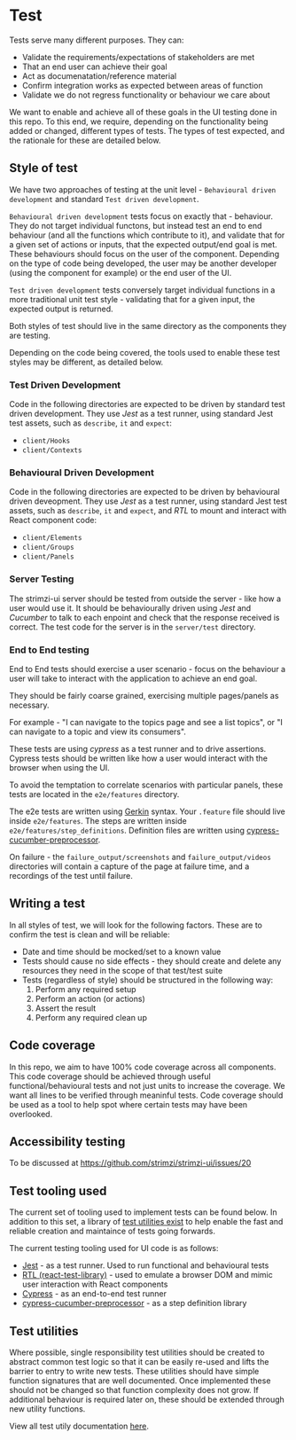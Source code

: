 # Test

Tests serve many different purposes. They can:

- Validate the requirements/expectations of stakeholders are met
- That an end user can achieve their goal
- Act as documenatation/reference material
- Confirm integration works as expected between areas of function
- Validate we do not regress functionality or behaviour we care about

We want to enable and achieve all of these goals in the UI testing done in this
repo. To this end, we require, depending on the functionality being added or
changed, different types of tests. The types of test expected, and the
rationale for these are detailed below.

## Style of test

We have two approaches of testing at the unit level - `Behavioural driven development`
and standard `Test driven development`.

`Behavioural driven development` tests focus on exactly that - behaviour. They
do not target individual functons, but instead test an end to end behaviour
(and all the functions which contribute to it), and validate that for a given
set of actions or inputs, that the expected output/end goal is met. These
behaviours should focus on the user of the component. Depending on the type of
code being developed, the user may be another developer (using the component
for example) or the end user of the UI.

`Test driven development` tests conversely target individual functions in a
more traditional unit test style - validating that for a given input, the
expected output is returned.

Both styles of test should live in the same directory as the components they
are testing.

Depending on the code being covered, the tools used to enable these test styles
may be different, as detailed below.

### Test Driven Development

Code in the following directories are expected to be driven by standard test
driven development. They use _Jest_ as a test runner, using standard Jest
test assets, such as `describe`, `it` and `expect`:

- `client/Hooks`
- `client/Contexts`

### Behavioural Driven Development

Code in the following directories are expected to be driven by behavioural
driven deveopment. They use _Jest_ as a test runner, using standard Jest test
assets, such as `describe`, `it` and `expect`, and _RTL_ to mount and interact
with React component code:

- `client/Elements`
- `client/Groups`
- `client/Panels`

### Server Testing

The strimzi-ui server should be tested from outside the server - like how a
user would use it. It should be behaviourally driven using _Jest_ and
_Cucumber_ to talk to each enpoint and check that the response received is
correct. The test code for the server is in the `server/test` directory.

### End to End testing

End to End tests should exercise a user scenario - focus on the behaviour a
user will take to interact with the application to achieve an end goal.

They should be fairly coarse grained, exercising multiple pages/panels as
necessary.

For example - "I can navigate to the topics page and see a list topics", or "I
can navigate to a topic and view its consumers".

These tests are using _cypress_ as a test runner and to drive assertions.
Cypress tests should be written like how a user would interact with the browser
when using the UI.

To avoid the temptation to correlate scenarios with particular panels, these
tests are located in the `e2e/features` directory.

The e2e tests are written using [Gerkin](https://cucumber.io/docs/gherkin/reference)
syntax. Your `.feature` file should live inside `e2e/features`. The steps are
written inside `e2e/features/step_definitions`. Definition files are written using
[cypress-cucumber-preprocessor](https://github.com/TheBrainFamily/cypress-cucumber-preprocessor).

On failure - the `failure_output/screenshots` and `failure_output/videos`
directories will contain a capture of the page at failure time, and a
recordings of the test until failure.

## Writing a test

In all styles of test, we will look for the following factors. These are to
confirm the test is clean and will be reliable:

- Date and time should be mocked/set to a known value
- Tests should cause no side effects - they should create and delete any
  resources they need in the scope of that test/test suite
- Tests (regardless of style) should be structured in the following way:
  1. Perform any required setup
  2. Perform an action (or actions)
  3. Assert the result
  4. Perform any required clean up

## Code coverage

In this repo, we aim to have 100% code coverage across all components. This code
coverage should be achieved through useful functional/behavioural tests and
not just units to increase the coverage. We want all lines to be verified
through meaninful tests. Code coverage should be used as a tool to help spot
where certain tests may have been overlooked.

## Accessibility testing

To be discussed at https://github.com/strimzi/strimzi-ui/issues/20

## Test tooling used

The current set of tooling used to implement tests can be found below. In
addition to this set, a library of [test utilities exist](../src/TestUtils/README.md)
to help enable the fast and reliable creation and maintaince of tests going
forwards.

The current testing tooling used for UI code is as follows:

- [Jest](https://jestjs.io/) - as a test runner. Used to run functional and behavioural tests
- [RTL (react-test-library)](https://testing-library.com/docs/react-testing-library/intro) - used to emulate a browser DOM and mimic
  user interaction with React components
- [Cypress](https://www.cypress.io/) - as an end-to-end test runner
- [cypress-cucumber-preprocessor](https://github.com/TheBrainFamily/cypress-cucumber-preprocessor) - as a step definition library

## Test utilities

Where possible, single responsibility test utilities should be created
to abstract common test logic so that it can be easily re-used and lifts
the barrier to entry to write new tests. These utilities should have simple
function signatures that are well documented. Once implemented these should
not be changed so that function complexity does not grow. If additional behaviour
is required later on, these should be extended through new utility functions.

View all test utily documentation [here](../utils/test/README.md).
